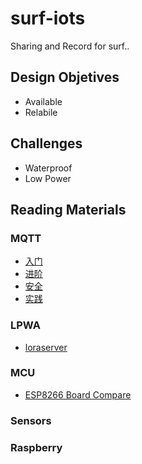 # surf-iots
Sharing and Record for surf..

## Design Objetives

 - Available
 - Relabile

## Challenges

 - Waterproof
 - Low Power

## Reading Materials

### MQTT

 - [入门](http://dataguild.org/?p=6817)
 - [进阶](http://dataguild.org/?p=6846)  
 - [安全](http://dataguild.org/?p=6866)
 - [实践](http://dataguild.org/?p=6957)

### LPWA

 - [loraserver](https://www.loraserver.io/)


### MCU

- [ESP8266 Board Compare](https://blog.squix.org/2015/03/esp8266-module-comparison-esp-01-esp-05.html)


### Sensors



### Raspberry